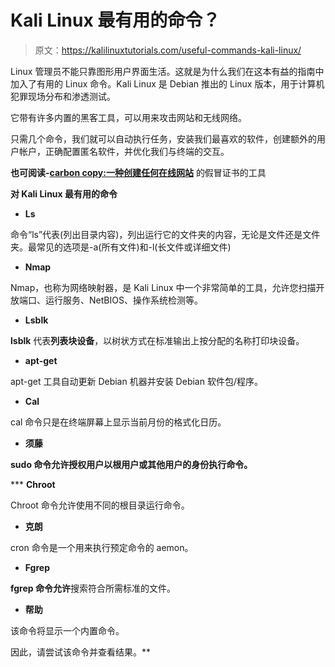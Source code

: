 # Kali Linux 最有用的命令？

> 原文：<https://kalilinuxtutorials.com/useful-commands-kali-linux/>

Linux 管理员不能只靠图形用户界面生活。这就是为什么我们在这本有益的指南中加入了有用的 Linux 命令。Kali Linux 是 Debian 推出的 Linux 版本，用于计算机犯罪现场分布和渗透测试。

它带有许多内置的黑客工具，可以用来攻击网站和无线网络。

只需几个命令，我们就可以自动执行任务，安装我们最喜欢的软件，创建额外的用户帐户，正确配置匿名软件，并优化我们与终端的交互。

**也可阅读-[carbon copy:一种创建任何在线网站](https://kalilinuxtutorials.com/carboncopy-spoofed-certificate/)** 的假冒证书的工具

**对 Kali Linux 最有用的命令**

*   **Ls**

命令“ls”代表(列出目录内容)，列出运行它的文件夹的内容，无论是文件还是文件夹。最常见的选项是-a(所有文件)和-l(长文件或详细文件)

*   **Nmap**

Nmap，也称为网络映射器，是 Kali Linux 中一个非常简单的工具，允许您扫描开放端口、运行服务、NetBIOS、操作系统检测等。

*   **Lsblk**

**lsblk** 代表**列表块设备**，以树状方式在标准输出上按分配的名称打印块设备。

*   **apt-get**

apt-get 工具自动更新 Debian 机器并安装 Debian 软件包/程序。

*   **Cal**

cal 命令只是在终端屏幕上显示当前月份的格式化日历。

*   **须藤**

**sudo 命令允许授权用户以根用户或其他用户的身份执行命令。**

 ***   **Chroot**

Chroot 命令允许使用不同的根目录运行命令。

*   **克朗**

cron 命令是一个用来执行预定命令的 aemon。

*   **Fgrep**

**fgrep 命令允许**搜索符合所需标准的文件。

*   **帮助**

该命令将显示一个内置命令。

因此，请尝试该命令并查看结果。**